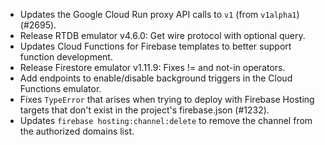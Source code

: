 - Updates the Google Cloud Run proxy API calls to `v1` (from `v1alpha1`) (#2695).
- Release RTDB emulator v4.6.0: Get wire protocol with optional query.
- Updates Cloud Functions for Firebase templates to better support function development.
- Release Firestore emulator v1.11.9: Fixes != and not-in operators.
- Add endpoints to enable/disable background triggers in the Cloud Functions emulator.
- Fixes `TypeError` that arises when trying to deploy with Firebase Hosting targets that don't exist in the project's firebase.json (#1232).
- Updates `firebase hosting:channel:delete` to remove the channel from the authorized domains list.

